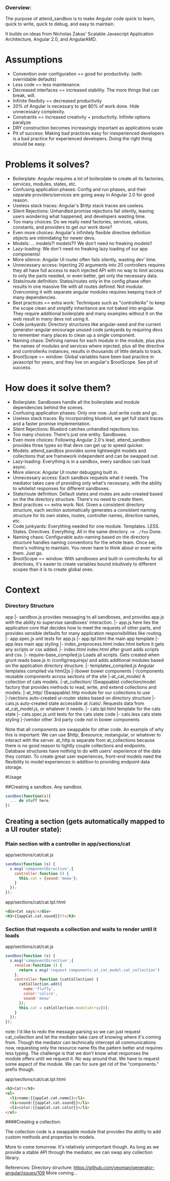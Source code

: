 ### Overview:

The purpose of attend_sandbox is to make Angular code quick to learn, quick to
write, quick to debug, and easy to maintain.

It builds on ideas from Nicholas Zakas' Scalable Javascript Application
Architecture, Angular 2.0, and AngularAMD.

# Assumptions
  - Convention over configuration == good for productivity. (with overridable defaults)
  - Less code == less maintenance.
  - Decreased interfaces == increased stability. The more things that can break, will.
  - Infinite flexibity == decreased productivity
  - 20% of Angular is necessary to get 80% of work done. Hide unnecessary complexity.
  - Constraints == increased creativity + productivity. Infinite options paralyze
  - DRY construction becomes increasingly important as applications scale
  - Pit of success: Making bad practices easy for inexperienced developers is a
    bad practice for experienced developers. Doing the right thing should be easy.

# Problems it solves?
  - Boilerplate: Angular requires a lot of boilerplate to create all its
  factories, services, modules, states, etc.
  - Confusing application phases: Config and run phases, and their separate
  providers/services are going away in Angular 2.0 for good reason.
  - Useless stack traces: Angular's $http stack traces are useless.
  - Silent Rejections: Unhandled promise rejections fail silently, leaving users
    wondering what happened, and developers wasting time.
  - Too many choices: Do we really need factories, services, values, constants,
  and providers to get our work done?
  - Even more choices: Angular's infinitely flexible directive definition objects
  are intimidating for newer devs.
  - Models: ... models?!  models?!! We don't need no freaking models!!
  - Lazy-loading: We don't need no freaking lazy loading of our app components!
  - More silence: Angular UI router often fails silently, wasting dev' time.
  - Unnecessary access: Injecting 20 arguments into 20 controllers requires they
    all have full access to each injected API with no way to limit access to
    only the parts needed, or even better, get only the necessary data.
  - State/route definition: States/routes only in the config phase often results
    in one massive file with all routes defined. Not modular. Overcoming it with
    separate angular modules requires keeping track of many dependencies.
  - Best practices == extra work: Techniques such as "controllerAs" to keep the scope
    clean and simplify inheritance are not baked into angular.  They require
    additional boilerplate and many examples without it on the web result in
    many devs not using it.
  - Code junkyards: Directory structures like angular-seed and the current
    generator-angular encourage unused code junkyards by requiring devs to
    remember many places to clean up a single component.
  - Naming chaos: Defining names for each module in the module, plus plus the
    names of modules and services where injected, plus all the directive and
    controllerAs instances, results in thousands of little details to track.
  - $rootScope == window: Global variables have been bad practice in javascript
    for years, and they live on angular's $rootScope.  See pit of success.


# How does it solve them?
  - Boilerplate: Sandboxes handle all the boilerplate and module dependencies
    behind the scenes.
  - Confusing application phases: Only one now.  Just write code and go.
  - Useless stack traces: By incorporating bluebird, we get full stack traces
    and a faster promise implementation.
  - Silent Rejections: Bluebird catches unhandled rejections too.
  - Too many choices: There's just one entity. Sandboxes.
  - Even more choices: Following Angular 2.0's lead, attend_sandbox provides
    three types so that devs can get up to speed quicker.
  - Models: attend_sandbox provides some lightweight models and collections that
    are framework independent and can be swapped out.
  - Lazy-loading: Everything is in a sandbox, every sandbox can load async.
  - More silence: Angular UI router debugging built in.
  - Unnecessary access: Each sandbox requests what it needs.  The mediator
    takes care of providing only what's necessary, with the ability to whitelist
    responses for different sandboxes.
  - State/route definition: Default states and routes are auto-created based on
    the the directory structure.  There's no need to create them.
  - Best practices == extra work: Not. Given a consistent directory structure,
    each section automatically generates a consistent naming structure for its
    own states, routes, controller names, directive names, etc.
  - Code junkyards: Everything needed for one module. Templates. LESS. States.
    Directives. Everything. All in the same directory. `rm ./foo` Done.
  - Naming chaos: Configurable auto-naming based on the directory structure
    handles naming conventions for the whole team.  Once set, there's nothing
    to maintain.  You never have to think about or even write them.  Just go.
  - $rootScope == window: With sandboxes and built-in controllerAs for all
    directives, it's easier to create variables bound intuitively to different
    scopes than it is to create global ones.

# Context
### Directory Structure
app
  |- sandbox.js         provides messaging to all sandboxes, and provides app.js with
                        the ability to supervise sandboxes' interaction.
  |- app.js             here lies the application core that decides how to meet the
                        requests of other parts, and provides sensible defaults for
                        many application responsibilities like routing.
  |- app.spec.js        unit tests for app.js
  |- app.tpl.html       the main app template
  |- app.less           main app styling
  |- index_preprocess.html
                        index.html before it gets any scripts or css added.
  |- index.html         index.html after grunt adds scripts and css.
  |- require-base_compiled.js
                        Loads all scripts. Gets created when grunt reads base.js
                        in /config/requirejs/ and adds additional modules based on
                        the application directory structure.
  |- templates_compiled.js
                        Angular templates compiled via html2js
  |-/bower              bower components
  |-/components         reusable components across sections of the site
    |-at_cat_model/     A collection of cats models.
    |-at_collection/    (Swappable) collection/model factory that provides methods
                        to read, write, and extend collections and models.
    |-at_http/          (Swappable) http module for our collections to use
  |-/sections           auto-created ui-router states based on directory structure
    |- cats.js          auto-created state accessible at /cats/.  Requests data
                        from at_cat_model.js, or whatever it needs.
    |- cats.tpl.html    template for the cats state
    |- cats.spec.js     unit tests for the cats state code
    |- cats.less        cats state styling
  |-/vendor             other 3rd party code not in bower components


Note that all components are swappable for other code.
An example of why this is important: We can use $http, $resource, restangular,
or whatever to interact with the server. at_http is separate from at_collections
because there is no good reason to tightly couple collections and endpoints.
Database structures have nothing to do with users' experience of the data they
contain. To create great user experiences, front-end models need the flexibility
to model experiences in addition to providing endpoint data storage.

#Usage

##Creating a sandbox.  Any sandbox.
```js
sandbox(function(s){
  ... do stuff here.
})
```
## Creating a section (gets automatically mapped to a UI router state):
### Plain section with a controller in app/sections/cat

app/sections/cat/cat.js
```js
sandbox(function (s) {
  s.msg('componentDirective',{
    controller:function () {
      this.cat = {sound:'meow'};
    }
  });
});
```
app/sections/cat/cat.tpl.html
```html
<div>Cat says:</div>
<h3>{{appCat.cat.sound}}!!</h3>
```

### Section that requests a collection and waits to render until it loads

app/sections/cat/cat.js
```js
sandbox(function (s) {
  s.msg('componentDirective',{
    resolve:function () {
      return s.msg('request components.at_cat_model.cat_collection')
    },
    controller:function (catCollection) {
      catCollection.add({
        name:'fluffy',
        color:'calico',
        sound:'meow'
      });
      this.cat = catCollection.modelsArray[0];
    }
  });
});
```
note: I'd like to redo the message parsing so we can just request cat_collection
      and let the mediator take care of knowing where it's coming from. Though
      the mediator can technically intercept all communications now, requesting
      only the resource name fits the pattern better and requires less typing.
      The challenge is that we don't know what responses the module offers until
      we request it. No way around that.  We have to request some aspect of the
      module.  We can for sure get rid of the "components." prefix though.

app/sections/cat/cat.tpl.html
```html
<h3>Cat!</h3>
<ul>
  <li>name:{{appCat.cat.name}}</li>
  <li>sound:{{appCat.cat.sound}}</li>
  <li>color:{{appCat.cat.color}}</li>
</ul>
```

####Creating a collection:

  The collection code is a swappable module that provides the ability to
  add custom methods and properties to models.

  More to come tomorrow.  It's relatively unimportant though.  As long as we
  provide a stable API through the mediator, we can swap any collection library.


References:
  Directory structure: https://github.com/yeoman/generator-angular/issues/109
  More coming...
